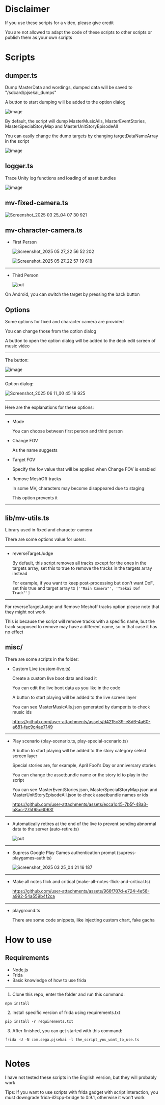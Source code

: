 # Disclaimer
If you use these scripts for a video, please give credit

You are not allowed to adapt the code of these scripts to other scripts or publish them as your own scripts

# Scripts
## dumper.ts
Dump MasterData and wordings, dumped data will be saved to "/sdcard/pjsekai_dumps"

A button to start dumping will be added to the option dialog

![image](https://github.com/user-attachments/assets/b95c522b-9ebe-4761-8f73-721c9b37bafa)

By default, the script will dump MasterMusicAlls, MasterEventStories, MasterSpecialStoryMap and MasterUnitStoryEpisodeAll

You can easily change the dump targets by changing targetDataNameArray in the script

![image](https://github.com/user-attachments/assets/28fef10a-9dcd-4ba5-898b-5cf98fd9784c)

## logger.ts
Trace Unity log functions and loading of asset bundles

![image](https://github.com/user-attachments/assets/93d0e922-24d0-41ad-bfa6-3532bd9768e5)

## mv-fixed-camera.ts

![Screenshot_2025 03 25_04 07 30 921](https://github.com/user-attachments/assets/e34d21c3-00f4-458e-abc0-852615ea54e4)

## mv-character-camera.ts

- First Person

  ![Screenshot_2025 05 27_22 56 52 202](https://github.com/user-attachments/assets/4176f90a-ea9f-41b9-8cfa-f9e6e4211881)
  
  ![Screenshot_2025 05 27_22 57 19 618](https://github.com/user-attachments/assets/7bb2363f-a69b-4e08-96e5-aa91adbe5da0)

---

- Third Person

  ![out](https://github.com/user-attachments/assets/4b435987-d596-419e-88d2-48367a448349)

On Android, you can switch the target by pressing the back button

## Options
Some options for fixed and character camera are provided

You can change those from the option dialog

A button to open the option dialog will be added to the deck edit screen of music video

---

The button:

![image](https://github.com/user-attachments/assets/482c7145-bda5-44cb-8436-25df01fdb0b0)

---

Option dialog:

![Screenshot_2025 06 11_00 45 19 925](https://github.com/user-attachments/assets/cc114b82-c50c-4995-a686-78e2b1c47934)

---

Here are the explanations for these options:

---

- Mode
  
  You can choose between first person and third person

- Change FOV

  As the name suggests

- Target FOV

  Specify the fov value that will be applied when Change FOV is enabled

- Remove MeshOff tracks

  In some MV, characters may become disappeared due to staging

  This option prevents it

---

## lib/mv-utils.ts
Library used in fixed and character camera

There are some options value for users:

---

- reverseTargetJudge
  
  By default, this script removes all tracks except for the ones in the targets array, set this to true to remove the tracks in the targets array instead

  For example, if you want to keep post-processing but don't want DoF, set this true and target array to `['"Main Camera"', '"Sekai Dof Track"']`

---

For reverseTargetJudge and Remove Meshoff tracks option please note that they might not work

This is because the script will remove tracks with a specific name, but the track supposed to remove may have a different name, so in that case it has no effect

## misc/
There are some scripts in the folder:
- Custom Live (custom-live.ts)

  Create a custom live boot data and load it

  You can edit the live boot data as you like in the code

  A button to start playing will be added to the live screen layer

  You can see MasterMusicAlls.json generated by dumper.ts to check music ids

  https://github.com/user-attachments/assets/d4215c39-e8d6-4a60-a681-fac9c4ae7149

---

- Play scenario (play-scenario.ts, play-special-scenario.ts)

  A button to start playing will be added to the story category select screen layer

  Special stories are, for example, April Fool's Day or anniversary stories

  You can change the assetbundle name or the story id to play in the script

  You can see MasterEventStories.json, MasterSpecialStoryMap.json and MasterUnitStoryEpisodeAll.json to check assetbundle names or ids

  https://github.com/user-attachments/assets/ecca1c45-7b5f-48a3-b8ac-275f65c6063f

---

- Automatically retires at the end of the live to prevent sending abnormal data to the server (auto-retire.ts)

  ![out](https://github.com/user-attachments/assets/712aa0b6-f172-4413-b464-b5ae287e0d6b)

---
  
- Supress Google Play Games authentication prompt (supress-playgames-auth.ts)

  ![Screenshot_2025 03 25_04 21 16 187](https://github.com/user-attachments/assets/05a01dbc-8b8e-45b6-9152-d9f3f767a356)

---

- Make all notes flick and critical (make-all-notes-flick-and-critical.ts)

  https://github.com/user-attachments/assets/966f707d-e724-4e58-a992-54a559b4f2ca

---

- playground.ts

  There are some code snippets, like injecting custom chart, fake gacha

# How to use
## Requirements
- Node.js
- Frida
- Basic knowledge of how to use frida

---

1. Clone this repo, enter the folder and run this command:
```
npm install
```
2. Install specific version of frida using requirements.txt
```
pip install -r requirements.txt
```
3. After finished, you can get started with this command:
```
frida -U -N com.sega.pjsekai -l the_script_you_want_to_use.ts
```

---

# Notes
I have not tested these scripts in the English version, but they will probably work

Tips: If you want to use scripts with frida gadget with script interaction, you must downgrade frida-il2cpp-bridge to 0.9.1, otherwise it won't work

